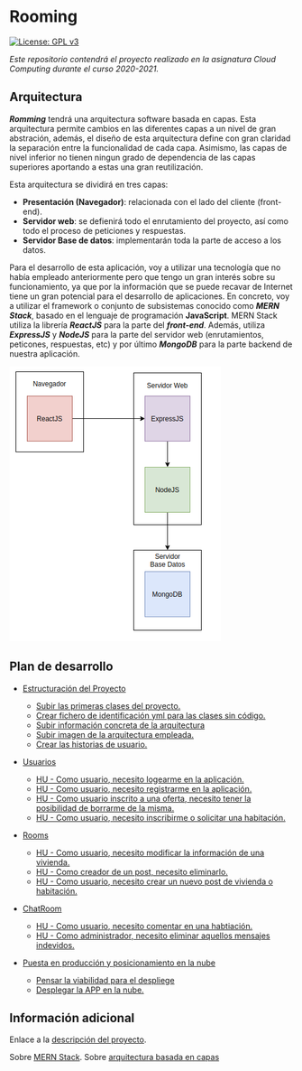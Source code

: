 
# Rooming

[![License: GPL v3](https://img.shields.io/badge/License-GPLv3-blue.svg)](https://www.gnu.org/licenses/gpl-3.0)


*Este repositorio contendrá el proyecto realizado en la asignatura Cloud Computing durante el curso 2020-2021.* 


## Arquitectura

***Romming*** tendrá una arquitectura software basada en capas. Esta arquitectura permite cambios en las diferentes capas a un nivel de gran abstración, además, el diseño de esta arquitectura define con gran claridad la separación entre la funcionalidad de cada capa. Asimismo, las capas de nivel inferior no tienen ningun grado de dependencia de las capas superiores aportando a estas una gran reutilización.

Esta arquitectura se dividirá en tres capas:

- **Presentación (Navegador)**: relacionada con el lado del cliente (front-end).
- **Servidor web**: se defienirá todo el enrutamiento del proyecto, así como todo el proceso de peticiones y respuestas.
- **Servidor Base de datos**: implementarán toda la parte de acceso a los datos. 

Para el desarrollo de esta aplicación, voy a utilizar una tecnología que no había empleado anteriormente pero que tengo un gran interés sobre su funcionamiento, ya que por la información que se puede recavar de Internet tiene un gran potencial para el desarrollo de aplicaciones. En concreto, voy a utilizar el framework o conjunto de subsistemas conocido como ***MERN Stack***, basado en el lenguaje de programación **JavaScript**. MERN Stack utiliza la librería ***ReactJS*** para la parte del ***front-end***. Además, utiliza ***ExpressJS*** y ***NodeJS*** para la parte del servidor web (enrutamientos, peticones, respuestas, etc) y por último ***MongoDB*** para la parte backend de nuestra aplicación.

![arquitectura](./docs/img_hito1/arquitectura.png)


## Plan de desarrollo

- [Estructuración del Proyecto](https://github.com/Aguilera4/Rooming/milestone/2)
    
    - [Subir las primeras clases del proyecto.](https://github.com/Aguilera4/Rooming/issues/8)
    - [Crear fichero de identificación yml para las clases sin código.](https://github.com/Aguilera4/Rooming/issues/14)
    - [Subir información concreta de la arquitectura](https://github.com/Aguilera4/Rooming/issues/7)
    - [Subir imagen de la arquitectura empleada.](https://github.com/Aguilera4/Rooming/issues/20)
    - [Crear las historias de usuario.](https://github.com/Aguilera4/Rooming/issues/9)

- [Usuarios](https://github.com/Aguilera4/Rooming/milestone/5)

    - [HU - Como usuario, necesito logearme en la aplicación.](https://github.com/Aguilera4/Rooming/issues/10)
    - [HU - Como usuario, necesito registrarme en la aplicación.](https://github.com/Aguilera4/Rooming/issues/19)
    - [HU - Como usuario inscrito a una oferta, necesito tener la posibilidad de borrarme de la misma.](https://github.com/Aguilera4/Rooming/issues/15)
    - [HU - Como usuario, necesito inscribirme o solicitar una habitación.](https://github.com/Aguilera4/Rooming/issues/12)

- [Rooms](https://github.com/Aguilera4/Rooming/milestone/6)

    - [HU - Como usuario, necesito modificar la información de una vivienda.](https://github.com/Aguilera4/Rooming/issues/17)
    - [HU - Como creador de un post, necesito eliminarlo.](https://github.com/Aguilera4/Rooming/issues/16)
    - [HU - Como usuario, necesito crear un nuevo post de vivienda o habitación. ](https://github.com/Aguilera4/Rooming/issues/11)

- [ChatRoom](https://github.com/Aguilera4/Rooming/milestone/7)

    - [HU - Como usuario, necesito comentar en una habtiación.](https://github.com/Aguilera4/Rooming/issues/13)
    - [HU - Como administrador, necesito eliminar aquellos mensajes indevidos.](https://github.com/Aguilera4/Rooming/issues/21)

- [Puesta en producción y posicionamiento en la nube](https://github.com/Aguilera4/Rooming/milestone/4)

    - [Pensar la viabilidad para el despliege](https://github.com/Aguilera4/Rooming/issues/22)
    - [Desplegar la APP en la nube.](https://github.com/Aguilera4/Rooming/issues/18)

## Información adicional

Enlace a la [descripción del proyecto](https://github.com/Aguilera4/Rooming/blob/main/docs/descripcion_rooming.md).

Sobre [MERN Stack](https://www.mongodb.com/mern-stack).
Sobre [arquitectura basada en capas](https://geeks.ms/jkpelaez/2009/05/30/arquitectura-basada-en-capas/#:~:text=La%20arquitectura%20basada%20en%20capas,funcionalidad%20que%20est%C3%A1%20siendo%20desarrollada.)